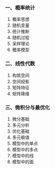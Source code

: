 ### 一、概率统计

1. 概率思想
2. 随机变量
3. 统计推断
4. 随机过程
5. 采样理论
6. 概率模型

### 二、线性代数

1. 构筑空间
2. 空间投影
3. 矩阵特征
4. 矩阵降维

### 三、微积分与最优化

1. 微分基础
2. 多元分析
3. 优化基础
4. 多元极值
5. 模型中的单点
6. 模型中的多点
7. 模型中的线
8. 模型中的面